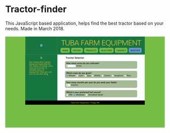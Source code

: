 # Tractor-finder
This JavaScript based application, helps find the best tractor based on your needs. Made in March 2018.
<br> <br>
![Home](/img/pic.png 'Screenshot')
